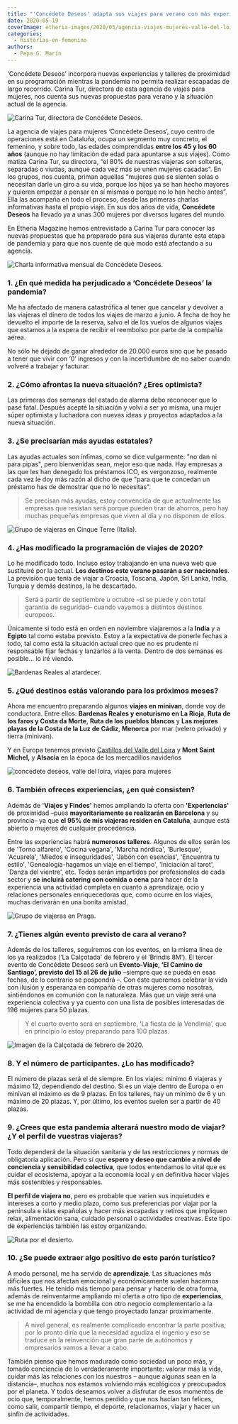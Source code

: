 ```yaml
---
title: "'Concédete Deseos' adapta sus viajes para verano con más experiencias y talleres de proximidad"
date: 2020-05-19
coverImage: etheria-images/2020/05/agencia-viajes-mujeres-valle-del-loira.jpg
categories: 
  - historias-en-femenino
authors: 
  - Pepa G. Marín
---
```


‘Concédete Deseos’ incorpora nuevas experiencias y talleres de proximidad en su 
programación mientras la pandemia no permita realizar escapadas de largo recorrido. 
Carina Tur, directora de esta agencia de viajes para mujeres, nos cuenta sus nuevas 
propuestas para verano y la situación actual de la agencia. 

![Carina Tur, directora de Concédete Deseos.](etheria-images/2020/05/Carina-Tur-concedete-deseos.jpg "Carina Tur, directora de Concédete Deseos.")

La agencia de viajes para mujeres ‘Concédete Deseos’, cuyo centro de operaciones está en 
Cataluña, ocupa un segmento muy concreto, el femenino, y sobre todo, las edades 
comprendidas **entre los 45 y los 60 años** (aunque no hay limitación de edad para 
apuntarse a sus viajes). Como matiza Carina Tur, su directora, “el 80% de nuestras 
viajeras son solteras, separadas o viudas, aunque cada vez más se unen mujeres casadas”. 
En los grupos, nos cuenta, priman aquellas “mujeres que se sienten solas o necesitan 
darle un giro a su vida, porque los hijos ya se han hecho mayores y quieren empezar a 
pensar en sí mismas o porque no lo han hecho antes”. Ella las acompaña en todo el 
proceso, desde las primeras charlas informativas hasta el propio viaje. En sus dos años 
de vida, **Concédete Deseos** ha llevado ya a unas 300 mujeres por diversos lugares del 
mundo. 

En Etheria Magazine hemos entrevistado a Carina Tur para conocer las nuevas propuestas 
que ha preparado para sus viajeras durante esta etapa de pandemia y para que nos cuente 
de qué modo está afectando a su agencia. 

![Charla informativa mensual de Concédete Deseos.](etheria-images/2020/05/agencia-viajes-mujeres-charla-informativa.jpg "Charla informativa mensual de Concédete Deseos.")

### 1\. ¿En qué medida ha perjudicado a ‘Concédete Deseos’ la pandemia?

Me ha afectado de manera catastrófica al tener que cancelar y devolver a las viajeras el 
dinero de todos los viajes de marzo a junio. A fecha de hoy he devuelto el importe de la 
reserva, salvo el de los vuelos de algunos viajes que estamos a la espera de recibir el 
reembolso por parte de la compañía aérea. 

No sólo he dejado de ganar alrededor de 20.000 euros sino que he pasado a tener que 
vivir con ‘0’ ingresos y con la incertidumbre de no saber cuando volveré a trabajar y 
facturar. 

### 2\. ¿Cómo afrontas la nueva situación? ¿Eres optimista?

Las primeras dos semanas del estado de alarma debo reconocer que lo pasé fatal. Después 
acepté la situación y volví a ser yo misma, una mujer súper optimista y luchadora con 
nuevas ideas y proyectos adaptados a la nueva situación. 

### 3\. ¿Se precisarían más ayudas estatales?

Las ayudas actuales son ínfimas, como se dice vulgarmente: "no dan ni para pipas", pero 
bienvenidas sean, mejor eso que nada. Hay empresas a las que les han denegado los 
préstamos ICO, es vergonzoso, realmente cada vez le doy más razón al dicho de que "para 
que te concedan un préstamo has de demostrar que no lo necesitas". 

> Se precisan más ayudas, estoy convencida de que actualmente las empresas que resistan 
> será porque pueden tirar de ahorros, pero hay muchas pequeñas empresas que viven al día 
> y no disponen de ellos. 

![Grupo de viajeras en Cinque Terre (Italia).](etheria-images/2020/05/agencia-viajes-mujeres-concedete-deseos.jpg "Grupo de viajeras en Cinque Terre (Italia).")

### 4\. ¿Has modificado la programación de viajes de 2020?

Lo he modificado todo. Incluso estoy trabajando en una nueva web que sustituiré por la 
actual. **Los destinos este verano pasarán a ser nacionales**. La previsión que tenía de 
viajar a Croacia, Toscana, Japón, Sri Lanka, India, Turquía y demás destinos, la he 
descartado. 

> Será a partir de septiembre u octubre –si se puede y con total garantía de seguridad– 
> cuando vayamos a distintos destinos europeos. 

Únicamente si todo está en orden en noviembre viajaremos a la **India** y a **Egipto** 
tal como estaba previsto. Estoy a la expectativa de ponerle fechas a todo, tal como está 
la situación actual creo que no es prudente ni responsable fijar fechas y lanzarlos a la 
venta. Dentro de dos semanas es posible... lo iré viendo. 

![Bardenas Reales al atardecer.](etheria-images/2019/04/navarra-bardenas-reales.jpg "Bardenas Reales. © Adobe Stock")

### 5\. ¿Qué destinos estás valorando para los próximos meses?

Ahora me encuentro preparando algunos **viajes en minivan**, donde voy de conductora. 
Entre ellos: **Bardenas Reales y enoturismo en La Rioja**, **Ruta de los faros y Costa 
da Morte**, **Ruta de los pueblos blancos** y **Las mejores playas de la Costa de la Luz 
de Cádiz**, **Menorca** por mar (velero privado) y tierra (minivan). 

Y en Europa tenemos previsto [Castillos del Valle del 
Loira](https://etheriamagazine.com/2019/03/14/que-ver-ruta-en-coche-valle-del-loira/) y 
**Mont Saint Michel,** y **Alsacia** en la época de los mercadillos navideños 

![concedete deseos, valle del loira, viajes para mujeres](etheria-images/2020/05/agencia-viajes-mujeres-valle-del-loira.jpg "Grupo de Concédete Deseos en el Valle del Loira (Francia).")

### 6\. También ofreces experiencias, ¿en qué consisten?

Además de '**Viajes y Findes'** hemos ampliando la oferta con **'Experiencias'** de 
proximidad –pues **mayoritariamente se realizarán en Barcelona** y su provincia– ya que 
**el 95% de mis viajeras residen en Cataluña**, aunque está abierto a mujeres de 
cualquier procedencia. 

Entre las experiencias habrá **numerosos talleres**. Algunos de ellos serán los de 
'Torno alfarero', 'Cocina vegana', 'Marcha nórdica', 'Burlesque', 'Acuarela', 'Miedos e 
inseguridades', 'Jabón con esencias', 'Encuentra tu estilo', 'Genealogía-hagamos un 
viaje en el tiempo', 'Iniciación al tarot', 'Danza del vientre', etc. Todos serán 
impartidos por profesionales de cada sector y **se incluirá catering con comida o cena** 
para hacer de la experiencia una actividad completa en cuanto a aprendizaje, ocio y 
relaciones personales enriquecedoras que, como ocurre en los viajes, muchas derivarán en 
una bonita amistad. 

![Grupo de viajeras en Praga.](etheria-images/2020/05/viajes-mujeres-praga.jpg "Grupo de viajeras en Praga.")

### 7\. ¿Tienes algún evento previsto de cara al verano?

Además de los talleres, seguiremos con los eventos, en la misma línea de los ya 
realizados (‘La Calçotada' de febrero y el ‘Brindis 8M’). El tercer evento de Concédete 
Deseos será un **Evento-Viaje, ‘El Camino de Santiago’, previsto del 15 al 26 de julio** 
–siempre que se pueda en esas fechas, de lo contrario se pospondrá –. Con éste queremos 
celebrar la vida con ilusión y esperanza en compañía de otras mujeres como nosotras, 
sintiéndonos en comunión con la naturaleza. Más que un viaje será una experiencia 
colectiva y ya cuento con una lista de posibles interesadas de 196 mujeres para 50 
plazas. 

> Y el cuarto evento será en septiembre, ‘La fiesta de la Vendimia’, que en principio lo 
> estoy preparando para 100 plazas. 

![Imagen de la Calçotada de febrero de 2020.](etheria-images/2020/05/calçotada-mujeres-concedete-deseos.jpg "Imagen de la Calçotada de febrero de 2020.")

### 8\. Y el número de participantes. ¿Lo has modificado?

El número de plazas será el de siempre. En los viajes: mínimo 6 viajeras y máximo 12, 
dependiendo del destino. Si es un viaje dentro de Europa o en minivan el máximo es de 9 
plazas. En los talleres, hay un mínimo de 6 y un máximo de 20 plazas. Y, por último, los 
eventos suelen ser a partir de 40 plazas. 

### 9\. ¿Crees que esta pandemia alterará nuestro modo de viajar? ¿Y el perfil de vuestras viajeras?

Todo dependerá de la situación sanitaria y de las restricciones y normas de obligatoria 
aplicación. Pero sí que **espero y deseo que cambie a nivel de conciencia y sensibilidad 
colectiva**, que todos entendamos lo vital que es cuidar el ecosistema, apoyar a la 
economía local y en definitiva hacer viajes más sostenibles y responsables. 

**El perfil de viajera no**, pero es probable que varíen sus inquietudes e intereses a 
corto y medio plazo, como sus preferencias por viajar por la península e islas españolas 
y hacer más escapadas y retiros que impliquen relax, alimentación sana, cuidado personal 
o actividades creativas. Este tipo de experiencias también las estoy organizando. 

![Ruta por el desierto.](etheria-images/2020/05/Ruta-del-desierto-viajes-para-mujeres.jpg "Ruta por el desierto. © Concédete Deseos")

### 10\. ¿Se puede extraer algo positivo de este parón turístico?

A modo personal, me ha servido de **aprendizaje**. Las situaciones más difíciles que nos 
afectan emocional y económicamente suelen hacernos más fuertes. He tenido más tiempo 
para pensar y hacerlo de otra forma, además de reinventarme ampliando mi oferta a otro 
tipo de **experiencias**, se me ha encendido la bombilla con otro negocio complementario 
a la actividad de mi agencia y que tengo proyectado lanzar proximamente. 

> A nivel general, es realmente complicado encontrar la parte positiva, por lo pronto 
> diría que la necesidad agudiza el ingenio y eso se traduce en la reinvención que gran 
> parte de autónomos y empresarios vamos a llevar a cabo. 

También pienso que hemos madurado como sociedad un poco más, y tomado conciencia de lo 
verdaderamente importante: valorar más la vida, cuidar más las relaciones con los 
nuestros – aunque algunas sean en la distancia–, muchos nos estamos volviendo más 
ecológicos y preocupados por el planeta. Y todos deseamos volver a disfrutar de esos 
momentos de ocio que, temporalmente, hemos perdido y que nos hacían tan felices, como 
salir, compartir tiempo, el deporte, relacionarnos, viajar y hacer un sinfín de 
actividades.

